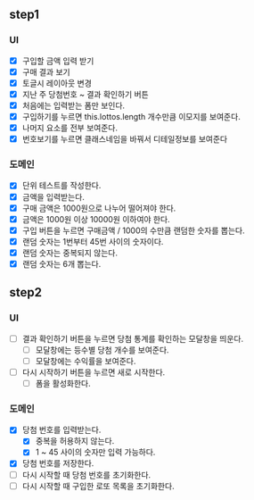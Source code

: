 ## step1

### UI

- [x] 구입할 금액 입력 받기
- [x] 구매 결과 보기
- [x] 토글시 레이아웃 변경
- [x] 지난 주 당첨번호 ~ 결과 확인하기 버튼
- [x] 처음에는 입력받는 폼만 보인다.
- [x] 구입하기를 누르면 this.lottos.length 개수만큼 이모지를 보여준다.
- [x] 나머지 요소를 전부 보여준다.
- [x] 번호보기를 누르면 클래스네임을 바꿔서 디테일정보를 보여준다

### 도메인

- [x] 단위 테스트를 작성한다.
- [x] 금액을 입력받는다.
- [x] 구매 금액은 1000원으로 나누어 떨어져야 한다.
- [x] 금액은 1000원 이상 10000원 이하여야 한다.
- [x] 구입 버튼을 누르면 구매금액 / 1000의 수만큼 랜덤한 숫자를 뽑는다.
- [x] 랜덤 숫자는 1번부터 45번 사이의 숫자이다.
- [x] 랜덤 숫자는 중복되지 않는다.
- [x] 랜덤 숫자는 6개 뽑는다.

## step2

### UI

- [ ] 결과 확인하기 버튼을 누르면 당첨 통계를 확인하는 모달창을 띄운다.
  - [ ] 모달창에는 등수별 당첨 개수를 보여준다.
  - [ ] 모달창에는 수익률을 보여준다.
- [ ] 다시 시작하기 버튼을 누르면 새로 시작한다.
  - [ ] 폼을 활성화한다.

### 도메인

- [x] 당첨 번호를 입력받는다.
  - [x] 중복을 허용하지 않는다.
  - [x] 1 ~ 45 사이의 숫자만 입력 가능하다.
- [x] 당첨 번호를 저장한다.
- [ ] 다시 시작할 때 당첨 번호를 초기화한다.
- [ ] 다시 시작할 때 구입한 로또 목록을 초기화한다.
